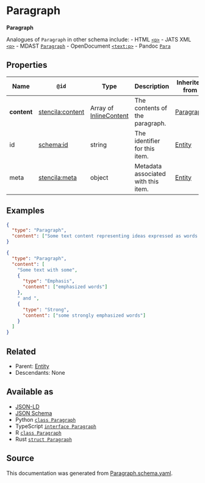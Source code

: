 # Paragraph

**Paragraph**

Analogues of `Paragraph` in other schema include: - HTML [`<p>`](https://developer.mozilla.org/en-US/docs/Web/HTML/Element/p) - JATS XML [`<p>`](https://jats.nlm.nih.gov/articleauthoring/tag-library/1.2/element/p.html) - MDAST [`Paragraph`](https://github.com/syntax-tree/mdast#Paragraph) - OpenDocument [`<text:p>`](http://docs.oasis-open.org/office/v1.2/os/OpenDocument-v1.2-os-part1.html#__RefHeading__1415138_253892949) - Pandoc [`Para`](https://github.com/jgm/pandoc-types/blob/1.17.5.4/Text/Pandoc/Definition.hs#L220)

## Properties

| Name        | `@id`                                                       | Type                                       | Description                         | Inherited from            |
| ----------- | ----------------------------------------------------------- | ------------------------------------------ | ----------------------------------- | ------------------------- |
| **content** | [stencila:content](https://schema.stenci.la/content.jsonld) | Array of [InlineContent](InlineContent.md) | The contents of the paragraph.      | [Paragraph](Paragraph.md) |
| id          | [schema:id](https://schema.org/id)                          | string                                     | The identifier for this item.       | [Entity](Entity.md)       |
| meta        | [stencila:meta](https://schema.stenci.la/meta.jsonld)       | object                                     | Metadata associated with this item. | [Entity](Entity.md)       |

## Examples

```json
{
  "type": "Paragraph",
  "content": ["Some text content representing ideas expressed as words."]
}
```

```json
{
  "type": "Paragraph",
  "content": [
    "Some text with some",
    {
      "type": "Emphasis",
      "content": ["emphasized words"]
    },
    " and ",
    {
      "type": "Strong",
      "content": ["some strongly emphasized words"]
    }
  ]
}
```

## Related

- Parent: [Entity](Entity.md)
- Descendants: None

## Available as

- [JSON-LD](https://schema.stenci.la/Paragraph.jsonld)
- [JSON Schema](https://schema.stenci.la/v1/Paragraph.schema.json)
- Python [`class Paragraph`](https://stencila.github.io/schema/python/docs/types.html#schema.types.Paragraph)
- TypeScript [`interface Paragraph`](https://stencila.github.io/schema/ts/docs/interfaces/paragraph.html)
- R [`class Paragraph`](https://cran.r-project.org/web/packages/stencilaschema/stencilaschema.pdf)
- Rust [`struct Paragraph`](https://docs.rs/stencila-schema/latest/stencila_schema/struct.Paragraph.html)

## Source

This documentation was generated from [Paragraph.schema.yaml](https://github.com/stencila/stencila/blob/master/schema/schema/Paragraph.schema.yaml).
